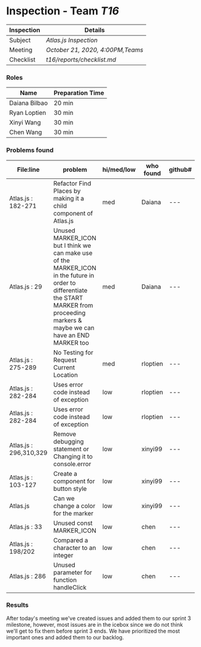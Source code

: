 # Inspection - Team *T16* 
 
| Inspection | Details |
| ----- | ----- |
| Subject | *Atlas.js Inspection* |
| Meeting | *October 21, 2020, 4:00PM,Teams* |
| Checklist | *t16/reports/checklist.md* |

### Roles

| Name | Preparation Time |
| ----- | ----- |
| Daiana Bilbao | 20 min |
| Ryan Loptien | 30 min |
| Xinyi Wang | 30 min |
| Chen Wang | 30 min |

### Problems found

| File:line | problem | hi/med/low | who found | github#  |
| ----- | ----- |----- | ----- | ----- |
| Atlas.js : 182-271 | Refactor Find Places by making it a child component of Atlas.js | med | Daiana | --- |
| Atlas.js : 29 | Unused MARKER_ICON but I think we can make use of the MARKER_ICON in the future in order to differentiate the START MARKER from proceeding markers & maybe we can have an END MARKER too | med | Daiana | --- |
| Atlas.js : 275-289 | No Testing for Request Current Location | med | rloptien | --- |
| Atlas.js : 282-284 | Uses error code instead of exception | low | rloptien | --- |
| Atlas.js : 282-284 | Uses error code instead of exception | low | rloptien | --- |
| Atlas.js : 296,310,329 | Remove debugging statement or Changing it to console.error | low | xinyi99 | --- |
| Atlas.js : 103-127 | Create a component for button style | low | xinyi99 | --- |
| Atlas.js | Can we change a color for the marker | low | xinyi99 | --- |
| Atlas.js : 33 | Unused const MARKER_ICON | low | chen | --- |
| Atlas.js : 198/202 | Compared a character to an integer | low | chen | --- |
| Atlas.js : 286 | Unused parameter for function handleClick | low | chen | --- |

### Results

After today's meeting we've created issues and added them to our sprint 3 milestone, however, most issues are in the icebox since we do not think we'll get to fix them before sprint 3 ends. We have prioritized the most important ones and added them to our backlog. 
